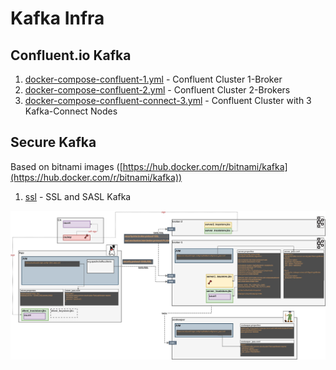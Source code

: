 # Kafka Infra

## Confluent.io Kafka

1. [docker-compose-confluent-1.yml](docker-compose-confluent-1.yml) - Confluent Cluster 1-Broker
2. [docker-compose-confluent-2.yml](docker-compose-confluent-2.yml) - Confluent Cluster 2-Brokers
3. [docker-compose-confluent-connect-3.yml](docker-compose-confluent-connect-3.yml) - Confluent Cluster with 3 Kafka-Connect Nodes


## Secure Kafka 

Based on bitnami images ([https://hub.docker.com/r/bitnami/kafka](https://hub.docker.com/r/bitnami/kafka))

1. [ssl](ssl) - SSL and SASL Kafka

<img src="doc/Skel-Kafka-Kafka-Security-SSL_SASL_PLAIN.jpg" width="650">

